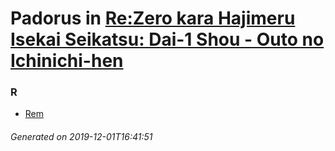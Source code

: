 # Padorus in [Re:Zero kara Hajimeru Isekai Seikatsu: Dai-1 Shou - Outo no Ichinichi-hen](https://myanimelist.net/manga/74695/Re_Zero_kara_Hajimeru_Isekai_Seikatsu__Dai-1_Shou_-_Outo_no_Ichinichi-hen)

### R
* [Rem](https://github.com/shadow578/Padoru-Padoru/blob/master/table-of-contents/characters/Rem.md)

###### Generated on 2019-12-01T16:41:51
